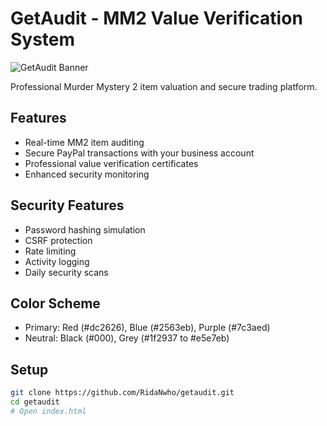 # GetAudit - MM2 Value Verification System

![GetAudit Banner](images/banner.png)

Professional Murder Mystery 2 item valuation and secure trading platform.

## Features
- Real-time MM2 item auditing
- Secure PayPal transactions with your business account
- Professional value verification certificates
- Enhanced security monitoring

## Security Features
- Password hashing simulation
- CSRF protection
- Rate limiting
- Activity logging
- Daily security scans

## Color Scheme
- Primary: Red (#dc2626), Blue (#2563eb), Purple (#7c3aed)
- Neutral: Black (#000), Grey (#1f2937 to #e5e7eb)

## Setup
```bash
git clone https://github.com/RidaNwho/getaudit.git
cd getaudit
# Open index.html
